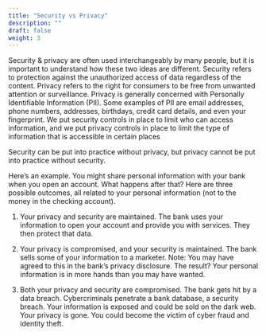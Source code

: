 ```yaml
---
title: "Security vs Privacy"
description: ""
draft: false
weight: 3
---
```


Security & privacy are often used interchangeably by many people, but it is important to understand how these two ideas are different. Security refers to protection against the unauthorized access of data regardless of the content. Privacy refers to the right for consumers to be free from unwanted attention or surveillance. Privacy is generally concerned with Personally Identifiable Information (PII). Some examples of PII are email addresses, phone numbers, addresses, birthdays, credit card details, and even your fingerprint.  We put security controls in place to limit who can access information, and we put privacy controls in place to limit the type of information that is accessible in certain places 


Security can be put into practice without privacy, but privacy cannot be put into practice without security. 

Here’s an example. You might share personal information with your bank when you open an account. What happens after that? Here are three possible outcomes, all related to your personal information (not to the money in the checking account). 

1. Your privacy and security are maintained. The bank uses your information to open your account and provide you with services. They then protect that data. 

2. Your privacy is compromised, and your security is maintained. The bank sells some of your information to a marketer. Note: You may have agreed to this in the bank’s privacy disclosure. The result? Your personal information is in more hands than you may have wanted. 

3. Both your privacy and security are compromised. The bank gets hit by a data breach. Cybercriminals penetrate a bank database, a security breach. Your information is exposed and could be sold on the dark web. Your privacy is gone. You could become the victim of cyber fraud and identity theft.